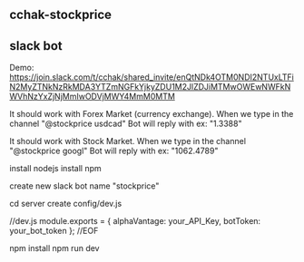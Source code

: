 ## cchak-stockprice

## slack bot

Demo:
https://join.slack.com/t/cchak/shared_invite/enQtNDk4OTM0NDI2NTUxLTFiN2MyZTNkNzRkMDA3YTZmNGFkYjkyZDU1M2JlZDJiMTMwOWEwNWFkNWVhNzYxZjNjMmIwODVjMWY4MmM0MTM

It should work with Forex Market (currency exchange).
When we type in the channel "@stockprice usdcad"
Bot will reply with ex: "1.3388"

It should work with Stock Market.
When we type in the channel "@stockprice googl"
Bot will reply with ex: "1062.4789"

install nodejs
install npm

create new slack bot name "stockprice"

cd server
create config/dev.js

//dev.js
module.exports = {
alphaVantage: your_API_Key,
botToken: your_bot_token
};
//EOF

npm install
npm run dev
